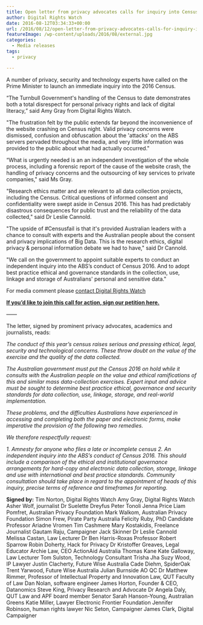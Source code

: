 ```yaml
---
title: Open letter from privacy advocates calls for inquiry into Census 2016
author: Digital Rights Watch
date: 2016-08-12T03:34:33+00:00
url: /2016/08/12/open-letter-from-privacy-advocates-calls-for-inquiry-into-census-2016/
featureImage: /wp-content/uploads/2016/08/external.jpg
categories:
  - Media releases
tags:
  - privacy

---
```

<span style="font-weight: 400;">A number of privacy, security and technology experts have called on the Prime Minister to launch an immediate inquiry into the 2016 Census.</span>

<span style="font-weight: 400;">&#8220;The Turnbull Government's handling of the Census to date demonstrates both a total disrespect for personal privacy rights and lack of digital literacy,&#8221; said Amy Gray from Digital Rights Watch.</span>

<span style="font-weight: 400;">"The frustration felt by the public extends far beyond the inconvenience of the website crashing on Census night. Valid privacy concerns were dismissed, confusion and obfuscation about the 'attacks' on the ABS servers pervaded throughout the media, and very little information was provided to the public about what had actually occurred."</span>

<span style="font-weight: 400;">&#8220;What is urgently needed is an an independent investigation of the whole process, including a forensic report of the cause of the website crash, the handling of privacy concerns and the outsourcing of key services to private companies," said Ms Gray.</span>

<span style="font-weight: 400;">"Research ethics matter and are relevant to all data collection projects, including the Census. Critical questions of informed consent and confidentiality were swept aside in Census 2016. This has had predictably disastrous consequences for public trust and the reliability of the data collected," said Dr Leslie Cannold.</span>

<span style="font-weight: 400;">"The upside of #Censusfail is that it's provided Australian leaders with a chance to consult with experts and the Australian people about the consent and privacy implications of Big Data. This is the research ethics, digital privacy & personal information debate we had to have," said Dr Cannold. </span>

<span style="font-weight: 400;">"We call on the government to appoint suitable experts to conduct an independent inquiry into the ABS&#8217;s conduct of Census 2016. And to adopt best practice ethical and governance standards in the collection, use, linkage and storage of Australians' personal and sensitive data." </span>

<span style="font-weight: 400;">For media comment please <a href="http://digitalrightswatch.org.au/contact/">contact Digital Rights Watch</a></span>

**[If you&#8217;d like to join this call for action, sign our petition here.][1]**



<span style="font-weight: 400;">&#8212;&#8212;</span>

The letter, signed by prominent privacy advocates, academics and journalists, reads:

_The conduct of this year&#8217;s census raises serious and pressing ethical, legal, security and technological concerns. These throw doubt on the value of the exercise and the quality of the data collected._

_The Australian government must put the Census 2016 on hold while it consults with the Australian people on the value and ethical ramifications of this and similar mass data-collection exercises. Expert input and advice must be sought to determine best practice ethical, governance and security standards for data collection, use, linkage, storage, and real-world implementation._

_These problems, and the difficulties Australians have experienced in accessing and completing both the paper and electronic forms, make imperative the provision of the following two remedies._

_We therefore respectfully request:_

_1. Amnesty for anyone who files a late or incomplete census_
_2. An independent inquiry into the ABS&#8217;s conduct of Census 2016. This should include a comparison of the ethical and institutional governance arrangements for hard-copy and electronic data collection, storage, linkage and use with international and best practice standards. Community consultation should take place in regard to the appointment of heads of this inquiry, precise terms of reference and timeframes for reporting._



**Signed by:**
Tim Norton, Digital Rights Watch
Amy Gray, Digital Rights Watch
Asher Wolf, journalist
Dr Suelette Dreyfus
Peter Tonoli
Jenna Price
Liam Pomfret, Australian Privacy Foundation
Mark Walkom, Australian Privacy Foundation
Simon Frew, Pirate Party Australia
Felicity Ruby, PhD Candidate
Professor Ariadne Vromen
Tim Cashmere
Mary Kostakidis, Freelance Journalist
Gautam Raju, Campaigner
Jack Skinner
Dr Leslie Cannold
Melissa Castan, Law Lecturer
Dr Ben Harris-Roxas
Professor Robert Sparrow
Robin Doherty, Hack for Privacy
Dr Kristoffer Greaves, Legal Educator
Archie Law, CEO ActionAid Australia
Thomas Kane
Kate Galloway, Law Lecturer
Tom Sulston, Technology Consultant
Trisha Jha
Suzy Wood, IP Lawyer
Justin Clacherty, Future Wise Australia
Cade Diehm, SpiderOak
Trent Yarwood, Future Wise Australia
Julian Burnside AO QC
Dr Matthew Rimmer, Professor of Intellectual Property and Innovation Law, QUT Faculty of Law
Dan Nolan, software engineer
James Horton, Founder & CEO, Datanomics
Steve King, Privacy Research and Advocate
Dr Angela Daly, QUT Law and APF board member
Senator Sarah Hanson-Young, Australian Greens
Katie Miller, Lawyer
Electronic Frontier Foundation
Jennifer Robinson, human rights lawyer
Nic Seton, Campaigner
James Clark, Digital Campaigner
</span>

 [1]: http://digitalrightswatch.org.au/2016/08/12/restore-faith-in-the-census/
